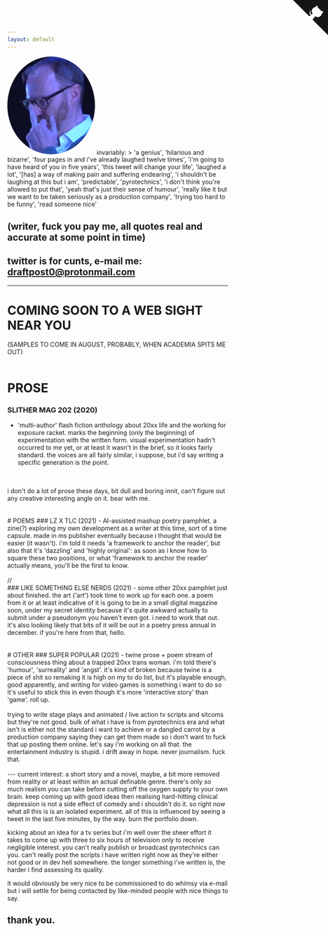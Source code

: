 ```yaml
---
layout: default
---
```

  <img src="/assets/img/gatiss.png" alt="Mark Gatiss telling you to fuck off" height="auto" width="200" style="border-radius:50%">
invariably: 
> 'a genius', 'hilarious and bizarre',  'four pages in and i've already laughed twelve times', 'i'm going to have heard of you in five years', 'this tweet will change your life', 'laughed a lot', '[has] a way of making pain and suffering endearing', 'i shouldn't be laughing at this but i am', 'predictable', 'pyrotechnics', 'i don't think you're allowed to put that', 'yeah that's just their sense of humour', 'really like it but we want to be taken seriously as a production company', 'trying too hard to be funny', 'read someone nice'

## (writer, fuck you pay me, all quotes real and accurate at some point in time)

## twitter is for cunts, e-mail me: [draftpost0@protonmail.com](mailto:draftpost0@protonmail.com)

---
# COMING SOON TO A WEB SIGHT NEAR YOU 
(SAMPLES TO COME IN AUGUST, PROBABLY, WHEN ACADEMIA SPITS ME OUT)
<br>
<br>
# PROSE
### SLITHER MAG 202 (2020) 
- 'multi-author' flash fiction anthology about 20xx life and the working for exposure racket. marks the beginning (only the beginning) of experimentation with the written form. visual experimentation hadn't occurred to me yet, or at least it wasn't in the brief, so it looks fairly standard. the voices are all fairly similar, i suppose, but i'd say writing a specific generation is the point.
<br>
<br>
i don't do a lot of prose these days, bit dull and boring innit, can't figure out any creative interesting angle on it. bear with me.
<br>
<br>
<br>
# POEMS
### LZ X TLC (2021) 
- AI-assisted mashup poetry pamphlet. a zine(?) exploring my own development as a writer at this time, sort of a time capsule. made in ms publisher eventually because i thought that would be easier (it wasn't). i'm told it needs 'a framework to anchor the reader', but also that it's 'dazzling' and 'highly original': as soon as i know how to square these two positions, or what 'framework to anchor the reader' actually means, you'll be the first to know. 
<br>
<br>
//
<br>
### LIKE SOMETHING ELSE NERDS (2021)
- some other 20xx pamphlet just about finished. the art ('art') took time to work up for each one. a poem from it or at least indicative of it is going to be in a small digital magazine soon, under my secret identity because it's quite awkward actually to submit under a pseudonym you haven't even got. i need to work that out. it's also looking likely that bits of it will be out in a poetry press annual in december. if you're here from that, hello.
<br>
<br>
<br>
# OTHER
### SUPER POPULAR (2021) 
- twine prose + poem stream of consciousness thing about a trapped 20xx trans woman. i'm told there's 'humour', 'surreality' and 'angst'. it's kind of broken because twine is a piece of shit so remaking it is high on my to do list, but it's playable enough, good apparently, and writing for video games is something i want to do so it's useful to stick this in even though it's more 'interactive story' than 'game'. roll up.
<br>
<br>
trying to write stage plays and animated / live action tv scripts and sitcoms but they're not good. bulk of what i have is from pyrotechnics era and what isn't is either not the standard i want to achieve or a dangled carrot by a production company saying they can get them made so i don't want to fuck that up posting them online. let's say i'm working on all that. the entertainment industry is stupid. i drift away in hope. never journalism. fuck that.
<br>
<br>
---
current interest: a short story and a novel, maybe, a bit more removed from reality or at least within an actual definable genre. there's only so much realism you can take before cutting off the oxygen supply to your own brain. keep coming up with good ideas then realising hard-hitting clinical depression is not a side effect of comedy and i shouldn't do it. so right now what all this is is an isolated experiment. all of this is influenced by seeing a tweet in the last five minutes, by the way. burn the portfolio down.

kicking about an idea for a tv series but i'm well over the sheer effort it takes to come up with three to six hours of television only to receive negligible interest. you can't really publish or broadcast pyrotechnics can you. can't really post the scripts i have written right now as they're either not good or in dev hell somewhere. the longer something i've written is, the harder i find assessing its quality.

it would obviously be very nice to be commissioned to do whimsy via e-mail but i will settle for being contacted by like-minded people with nice things to say.

**thank you.**
---
<a href="https://github.com/chibicode/solo" class="github-corner"><svg width="80" height="80" viewBox="0 0 250 250" style="fill:#151513; color:#fff; position: absolute; top: 0; border: 0; right: 0;"><path d="M0,0 L115,115 L130,115 L142,142 L250,250 L250,0 Z"></path><path d="M128.3,109.0 C113.8,99.7 119.0,89.6 119.0,89.6 C122.0,82.7 120.5,78.6 120.5,78.6 C119.2,72.0 123.4,76.3 123.4,76.3 C127.3,80.9 125.5,87.3 125.5,87.3 C122.9,97.6 130.6,101.9 134.4,103.2" fill="currentColor" style="transform-origin: 130px 106px;" class="octo-arm"></path><path d="M115.0,115.0 C114.9,115.1 118.7,116.5 119.8,115.4 L133.7,101.6 C136.9,99.2 139.9,98.4 142.2,98.6 C133.8,88.0 127.5,74.4 143.8,58.0 C148.5,53.4 154.0,51.2 159.7,51.0 C160.3,49.4 163.2,43.6 171.4,40.1 C171.4,40.1 176.1,42.5 178.8,56.2 C183.1,58.6 187.2,61.8 190.9,65.4 C194.5,69.0 197.7,73.2 200.1,77.6 C213.8,80.2 216.3,84.9 216.3,84.9 C212.7,93.1 206.9,96.0 205.4,96.6 C205.1,102.4 203.0,107.8 198.3,112.5 C181.9,128.9 168.3,122.5 157.7,114.1 C157.9,116.9 156.7,120.9 152.7,124.9 L141.0,136.5 C139.8,137.7 141.6,141.9 141.8,141.8 Z" fill="currentColor" class="octo-body"></path></svg></a><style>.github-corner:hover .octo-arm{animation:octocat-wave 560ms ease-in-out}@keyframes octocat-wave{0%,100%{transform:rotate(0)}20%,60%{transform:rotate(-25deg)}40%,80%{transform:rotate(10deg)}}@media (max-width:500px){.github-corner:hover .octo-arm{animation:none}.github-corner .octo-arm{animation:octocat-wave 560ms ease-in-out}}</style>
